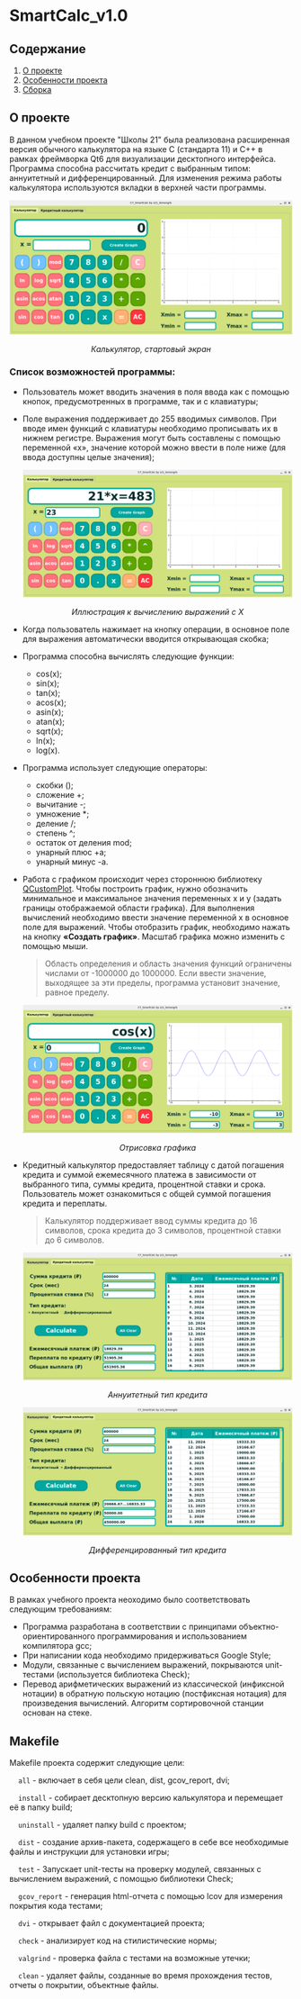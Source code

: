 # SmartCalc_v1.0

## Содержание

1. [О проекте](#о-проекте)
2. [Особенности проекта](#особенности-проекта)
3. [Сборка](#сборка)

## О проекте

В данном учебном проекте "Школы 21" была реализована расширенная версия обычного калькулятора на языке C (стандарта 11) и C++ в рамках фреймворка Qt6 для визуализации десктопного интерфейса. Программа способна рассчитать кредит с выбранным типом: аннуитетный и дифференцированный. Для изменения режима работы калькулятора используются вкладки в верхней части программы.

<div align=center>

!["Калькулятор, стартовый экран"](images/start_screen.png)

*Калькулятор, стартовый экран*
</div>

### Список возможностей программы:
* Пользователь может вводить значения в поля ввода как с помощью кнопок, предусмотренных в программе, так и с клавиатуры;
* Поле выражения поддерживает до 255 вводимых символов. При вводе имен функций с клавиатуры необходимо прописывать их в нижнем регистре. Выражения могут быть составлены с помощью переменной «x», значение которой можно ввести в поле ниже (для ввода доступны целые значения);

	<div align=center>

	!["Иллюстрация к вычислению выражений с X"](images/x_calculation.png)

	*Иллюстрация к вычислению выражений с X*
	</div>

* Когда пользователь нажимает на кнопку операции, в основное поле для выражения автоматически вводится открывающая скобка;
* Программа способна вычислять следующие функции:
	* cos(x);
	* sin(x);
	* tan(x);
	* acos(x);
	* asin(x);
	* atan(x);
	* sqrt(x);
	* ln(x);
	* log(x).
* Программа использует следующие операторы:
	* скобки ();
	* сложение +;
	* вычитание -;
	* умножение *;
	* деление /;
	* степень ^;
	* остаток от деления mod;
	* унарный плюс +a;
	* унарный минус -a.

* Работа с графиком происходит через стороннюю библиотеку [QCustomPlot](https://www.qcustomplot.com/). Чтобы построить график, нужно обозначить минимальное и максимальное значения переменных x и y (задать границы отображаемой области графика). Для выполнения вычислений необходимо ввести значение переменной x в основное поле для выражений. Чтобы отобразить график, необходимо нажать на кнопку **«Создать график»**. Масштаб графика можно изменить с помощью мыши.

	>Область определения и область значения функций ограничены числами от -1000000 до 1000000. Если ввести значение, выходящее за эти пределы, программа установит значение, равное пределу.

	<div align=center>

	!["Отрисовка графика"](images/graph.png)

	*Отрисовка графика*
	</div>

* Кредитный калькулятор предоставляет таблицу с датой погашения кредита и суммой ежемесячного платежа в зависимости от выбранного типа, суммы кредита, процентной ставки и срока. Пользователь может ознакомиться с общей суммой погашения кредита и переплаты.
	>Калькулятор поддерживает ввод суммы кредита до 16 символов, срока кредита до 3 символов, процентной ставки до 6 символов.

	<div align=center>

	!["Аннуитетный тип кредита"](images/annuity.png)

	*Аннуитетный тип кредита*
	</div>

	<div align=center>

	!["Дифференцированный тип кредита"](images/differentiated.png)

	*Дифференцированный тип кредита*
	</div>

## Особенности проекта

В рамках учебного проекта неоходимо было соответствовать следующим требованиям:
* Программа разработана в соответствии с принципами объектно-ориентированного программирования и использованием компилятора gcc;
* При написании кода необходимо придерживаться Google Style;
* Модули, связанные с вычислением выражений, покрываются unit-тестами (используется библиотека Check);
* Перевод арифметических выражений из классической (инфиксной нотации) в обратную польскую нотацию (постфиксная нотация) для произведения вычислений. Алгоритм сортировочной станции основан на стеке.

## Makefile

Makefile проекта содержит следующие цели:

&nbsp;&nbsp;&nbsp;&nbsp;``all`` - включает в себя цели clean, dist, gcov_report, dvi;

&nbsp;&nbsp;&nbsp;&nbsp;``install`` - собирает десктопную версию калькулятора и перемещает её в папку build;

&nbsp;&nbsp;&nbsp;&nbsp;``uninstall`` - удаляет папку build с проектом;

&nbsp;&nbsp;&nbsp;&nbsp;``dist`` - создание архив-пакета, содержащего в себе все необходимые файлы и инструкции для установки игры;

&nbsp;&nbsp;&nbsp;&nbsp;``test`` - Запускает unit-тесты на проверку модулей, связанных с вычислением выражений, с помощью библиотеки Check;

&nbsp;&nbsp;&nbsp;&nbsp;``gcov_report`` - генерация html-отчета с помощью lcov для измерения покрытия кода тестами;

&nbsp;&nbsp;&nbsp;&nbsp;``dvi`` - открывает файл с документацией проекта;

&nbsp;&nbsp;&nbsp;&nbsp;``check`` - анализирует код на стилистические нормы;

&nbsp;&nbsp;&nbsp;&nbsp;``valgrind`` - проверка файла с тестами на возможные утечки;

&nbsp;&nbsp;&nbsp;&nbsp;``clean`` - удаляет файлы, созданные во время прохождения тестов, отчеты о покрытии, объектные файлы.
